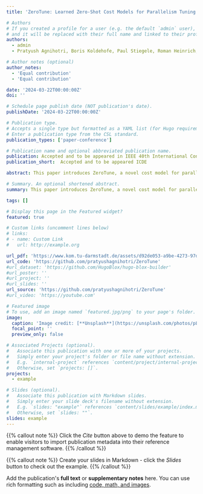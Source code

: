 ```yaml
---
title: 'ZeroTune: Learned Zero-Shot Cost Models for Parallelism Tuning in Stream Processing'

# Authors
# If you created a profile for a user (e.g. the default `admin` user), write the username (folder name) here
# and it will be replaced with their full name and linked to their profile.
authors:
  - admin
  - Pratyush Agnihotri, Boris Koldehofe, Paul Stiegele, Roman Heinrich, Carsten Binnig, Manisha Luthra

# Author notes (optional)
author_notes:
  - 'Equal contribution'
  - 'Equal contribution'

date: '2024-03-22T00:00:00Z'
doi: ''

# Schedule page publish date (NOT publication's date).
publishDate: '2024-03-22T00:00:00Z'

# Publication type.
# Accepts a single type but formatted as a YAML list (for Hugo requirements).
# Enter a publication type from the CSL standard.
publication_types: ['paper-conference']

# Publication name and optional abbreviated publication name.
publication: Accepted and to be appeared in IEEE 40th International Conference on Data Engineering (ICDE)
publication_short:  Accepted and to be appeared ICDE

abstract: This paper introduces ZeroTune, a novel cost model for parallel and distributed stream processing that can be used to effectively set initial parallelism degrees of streaming queries. Unlike existing models, which rely majorly on online learning statistics that are non-transferable, context-specific, and require extensive training, ZeroTune proposes data-efficient zero-shot learning techniques that enable very accurate cost predictions without having observed any query deployment. To overcome these challenges, we propose ZeroTune, a graph neural network architecture that can learn from the structural complexity of parallel distributed stream processing systems, enabling them to adapt to unseen workloads and hardware configurations. In our experiments, we show when integrating ZeroTune in a distributed streaming system such as Apache Flink, we can accurately set the degree of parallelism, showing an average speed-up of around 5× in comparison to existing approaches.

# Summary. An optional shortened abstract.
summary: This paper introduces ZeroTune, a novel cost model for parallel and distributed stream processing that can be used to effectively set initial parallelism degrees of streaming queries.

tags: []

# Display this page in the Featured widget?
featured: true

# Custom links (uncomment lines below)
# links:
# - name: Custom Link
#   url: http://example.org

url_pdf: 'https://www.kom.tu-darmstadt.de/assets/d92de053-a9be-4273-97de-9cc699f53827/AKSHBL24.pdf'
url_code: 'https://github.com/pratyushagnihotri/ZeroTune'
#url_dataset: 'https://github.com/HugoBlox/hugo-blox-builder'
#url_poster: ''
#url_project: ''
#url_slides: ''
url_source: 'https://github.com/pratyushagnihotri/ZeroTune'
#url_video: 'https://youtube.com'

# Featured image
# To use, add an image named `featured.jpg/png` to your page's folder.
image:
  caption: 'Image credit: [**Unsplash**](https://unsplash.com/photos/pLCdAaMFLTE)'
  focal_point: ''
  preview_only: false

# Associated Projects (optional).
#   Associate this publication with one or more of your projects.
#   Simply enter your project's folder or file name without extension.
#   E.g. `internal-project` references `content/project/internal-project/index.md`.
#   Otherwise, set `projects: []`.
projects:
  - example

# Slides (optional).
#   Associate this publication with Markdown slides.
#   Simply enter your slide deck's filename without extension.
#   E.g. `slides: "example"` references `content/slides/example/index.md`.
#   Otherwise, set `slides: ""`.
slides: example
---
```


{{% callout note %}}
Click the _Cite_ button above to demo the feature to enable visitors to import publication metadata into their reference management software.
{{% /callout %}}

{{% callout note %}}
Create your slides in Markdown - click the _Slides_ button to check out the example.
{{% /callout %}}

Add the publication's **full text** or **supplementary notes** here. You can use rich formatting such as including [code, math, and images](https://docs.hugoblox.com/content/writing-markdown-latex/).
